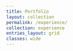 ```yaml
---
title: Portfolio
layout: collection
permalink: /experience/
collection: experience
entries_layout: grid
classes: wide
---
```

